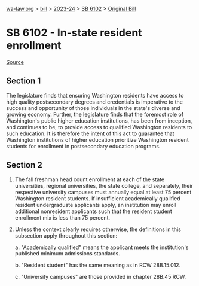 [wa-law.org](/) > [bill](/bill/) > [2023-24](/bill/2023-24/) > [SB 6102](/bill/2023-24/sb/6102/) > [Original Bill](/bill/2023-24/sb/6102/1/)

# SB 6102 - In-state resident enrollment

[Source](http://lawfilesext.leg.wa.gov/biennium/2023-24/Pdf/Bills/Senate%20Bills/6102.pdf)

## Section 1
The legislature finds that ensuring Washington residents have access to high quality postsecondary degrees and credentials is imperative to the success and opportunity of those individuals in the state's diverse and growing economy. Further, the legislature finds that the foremost role of Washington's public higher education institutions, has been from inception, and continues to be, to provide access to qualified Washington residents to such education. It is therefore the intent of this act to guarantee that Washington institutions of higher education prioritize Washington resident students for enrollment in postsecondary education programs.

## Section 2
1. The fall freshman head count enrollment at each of the state universities, regional universities, the state college, and separately, their respective university campuses must annually equal at least 75 percent Washington resident students. If insufficient academically qualified resident undergraduate applicants apply, an institution may enroll additional nonresident applicants such that the resident student enrollment mix is less than 75 percent.

2. Unless the context clearly requires otherwise, the definitions in this subsection apply throughout this section:

    a. "Academically qualified" means the applicant meets the institution's published minimum admissions standards.

    b. "Resident student" has the same meaning as in RCW 28B.15.012.

    c. "University campuses" are those provided in chapter 28B.45 RCW.
